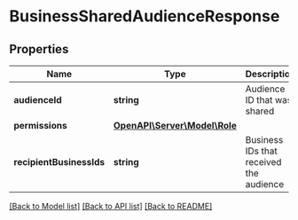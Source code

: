 # BusinessSharedAudienceResponse

## Properties
Name | Type | Description | Notes
------------ | ------------- | ------------- | -------------
**audienceId** | **string** | Audience ID that was shared | [optional] 
**permissions** | [**OpenAPI\Server\Model\Role**](Role.md) |  | [optional] 
**recipientBusinessIds** | **string** | Business IDs that received the audience | [optional] 

[[Back to Model list]](../README.md#documentation-for-models) [[Back to API list]](../README.md#documentation-for-api-endpoints) [[Back to README]](../README.md)


